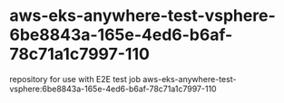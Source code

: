 # aws-eks-anywhere-test-vsphere-6be8843a-165e-4ed6-b6af-78c71a1c7997-110
repository for use with E2E test job aws-eks-anywhere-test-vsphere:6be8843a-165e-4ed6-b6af-78c71a1c7997-110
